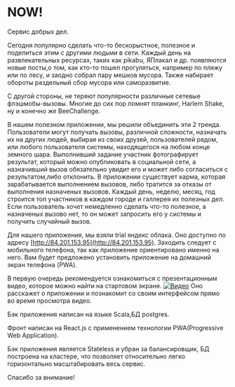 # NOW!

Сервис добрых дел. 

Сегодня популярно сделать что-то бескорыстное, полезное и поделиться этим с другими людьми в сети. Каждый день на развлекательных ресурсах, таких как pikabu, ЯПлакал и др. появляются новые посты,о том, как кто-то пошел прогуляться, например по пляжу или по лесу, и заодно собрал пару мешков мусора. Также набирает обороты раздельный сбор мусора или саморазвитие. 

С другой стороны, не теряют популярности различные сетевые флэшмобы-вызовы. Многие до сих пор помнят планкинг, Harlem Shake, ну и конечно же BeeChallenge.  

В нашем полезном приложении, мы решили объединить эти 2 тренда. Пользователи могут получать вызовы, различной сложности, назначать их на других людей, выбирая из своих друзей, пользователей рядом, или любого пользователя системы, находящегося на любом конце земного шара. Выполнивший задание участник фотографирует результат, который можно опубликовать в социальной сети, а назначивший вызов обязательно увидит его и может либо согласиться с результатом,либо отклонить. В приложении существует карма, которая зарабатывается выполнением вызовов, либо тратится за отказы от выполнения назначеных вызовов. Каждый день, неделю, месяц, год строится топ участников в каждом городе и галлерея их полезных дел. Если пользователь хочет немедленно сделать что-то полезное, а назначеных вызово нет, то он может запросить его у системы и получить случайный вызов.

Для нашего приложения, мы взяли trial яндекс облака. Оно доступно по адресу [http://84.201.153.95](http://84.201.153.95). Заходить следует с мобильного телефона, так как приложение ориентировано именно на него. Вам будет предложено установить приложение на домашний экран телефона (PWA).

В первую очередь рекомендуется ознакомиться с презентационным видео, которое можно найти на стартовом экране.
[![Видео](http://i3.ytimg.com/vi/crhn668ona4/maxresdefault.jpg)](https://youtu.be/crhn668ona4)
Оно расскажет о приложении и познакомит со своим интерфейсом прямо во время просмотра видео.

Бэк приложения написан на языке Scala,БД postgres.

Фронт написан на React.js с применением технологии PWA(Progressive Web Application).

Бэк приложения является Stateless и убран за балансировщик, БД построена на кластере, что позволяет относительно легко горизонтально масштабировать весь сервис. 

Спасибо за внимание! 